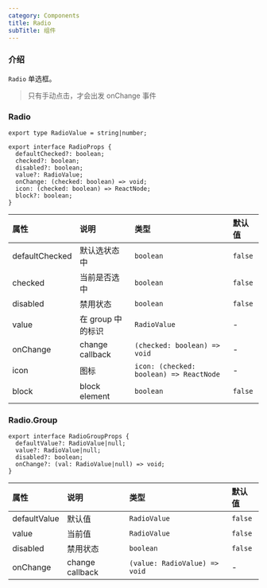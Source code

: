 ```yaml
---
category: Components
title: Radio
subTitle: 组件
---
```


### 介绍

`Radio` 单选框。

> 只有手动点击，才会出发 onChange 事件

### Radio

```tsx
export type RadioValue = string|number;

export interface RadioProps {
  defaultChecked?: boolean;
  checked?: boolean;
  disabled?: boolean;
  value?: RadioValue;
  onChange: (checked: boolean) => void;
  icon: (checked: boolean) => ReactNode;
  block?: boolean;
}
```

| 属性 | 说明 | 类型 | 默认值 |
| :-  | :- | :- | :- |
| defaultChecked | 默认选状态中 | `boolean` | `false` |
| checked | 当前是否选中 | `boolean` | `false` |
| disabled | 禁用状态 | `boolean` | `false` |
| value | 在 group 中的标识 | `RadioValue` | - |
| onChange | change callback | `(checked: boolean) => void` | - |
| icon | 图标 | `icon: (checked: boolean) => ReactNode` | - |
| block | block element | `boolean` | `false` | 

### Radio.Group

```tsx
export interface RadioGroupProps {
  defaultValue?: RadioValue|null;
  value?: RadioValue|null;
  disabled?: boolean;
  onChange?: (val: RadioValue|null) => void;
}
```

| 属性 | 说明 | 类型 | 默认值 |
| :-  | :- | :- | :- |
| defaultValue | 默认值 | `RadioValue` | `false` |
| value | 当前值 | `RadioValue` | `false` |
| disabled | 禁用状态 | `boolean` | `false` |
| onChange | change callback | `(value: RadioValue) => void` | - |